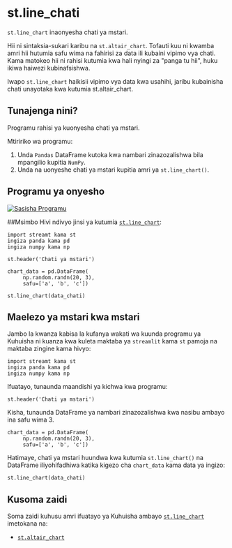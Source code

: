 # st.line_chati

`st.line_chart` inaonyesha chati ya mstari.

Hii ni sintaksia-sukari karibu na `st.altair_chart`. Tofauti kuu ni kwamba amri hii hutumia safu wima na fahirisi za data ili kubaini vipimo vya chati. Kama matokeo hii ni rahisi kutumia kwa hali nyingi za "panga tu hii", huku ikiwa haiwezi kubinafsishwa.

Iwapo `st.line_chart` haikisii vipimo vya data kwa usahihi, jaribu kubainisha chati unayotaka kwa kutumia st.altair_chart.

## Tunajenga nini?

Programu rahisi ya kuonyesha chati ya mstari.

Mtiririko wa programu:
1. Unda `Pandas` DataFrame kutoka kwa nambari zinazozalishwa bila mpangilio kupitia `NumPy`.
2. Unda na uonyeshe chati ya mstari kupitia amri ya `st.line_chart()`.

## Programu ya onyesho

[![Sasisha Programu](https://static.streamlit.io/badges/streamlit_badge_black_white.svg)](https://share.streamlit.io/dataprofessor/st.line_chart/)

##Msimbo
Hivi ndivyo jinsi ya kutumia [`st.line_chart`](https://docs.streamlit.io/library/api-reference/charts/st.line_chart):
``` chatu
import streamt kama st
ingiza panda kama pd
ingiza numpy kama np

st.header('Chati ya mstari')

chart_data = pd.DataFrame(
     np.random.randn(20, 3),
     safu=['a', 'b', 'c'])

st.line_chart(data_chati)

```

## Maelezo ya mstari kwa mstari
Jambo la kwanza kabisa la kufanya wakati wa kuunda programu ya Kuhuisha ni kuanza kwa kuleta maktaba ya `streamlit` kama `st` pamoja na maktaba zingine kama hivyo:
``` chatu
import streamt kama st
ingiza panda kama pd
ingiza numpy kama np
```

Ifuatayo, tunaunda maandishi ya kichwa kwa programu:
``` chatu
st.header('Chati ya mstari')
```

Kisha, tunaunda DataFrame ya nambari zinazozalishwa kwa nasibu ambayo ina safu wima 3.
``` chatu
chart_data = pd.DataFrame(
     np.random.randn(20, 3),
     safu=['a', 'b', 'c'])
```

Hatimaye, chati ya mstari huundwa kwa kutumia `st.line_chart()` na DataFrame iliyohifadhiwa katika kigezo cha `chart_data` kama data ya ingizo:
``` chatu
st.line_chart(data_chati)
```

## Kusoma zaidi
Soma zaidi kuhusu amri ifuatayo ya Kuhuisha ambayo [`st.line_chart`](https://docs.streamlit.io/library/api-reference/charts/st.line_chart) imetokana na:
- [`st.altair_chart`](https://docs.streamlit.io/library/api-reference/charts/st.altair_chart)
